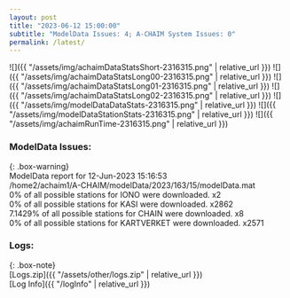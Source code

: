 ```yaml
---
layout: post
title: "2023-06-12 15:00:00"
subtitle: "ModelData Issues: 4; A-CHAIM System Issues: 0"
permalink: /latest/
---
```


![]({{ "/assets/img/achaimDataStatsShort-2316315.png" | relative_url }})
![]({{ "/assets/img/achaimDataStatsLong00-2316315.png" | relative_url }})
![]({{ "/assets/img/achaimDataStatsLong01-2316315.png" | relative_url }})
![]({{ "/assets/img/achaimDataStatsLong02-2316315.png" | relative_url }})
![]({{ "/assets/img/modelDataDataStats-2316315.png" | relative_url }})
![]({{ "/assets/img/modelDataStationStats-2316315.png" | relative_url }})
![]({{ "/assets/img/achaimRunTime-2316315.png" | relative_url }})


### ModelData Issues:  
  
{: .box-warning}  
 ModelData report for 12-Jun-2023 15:16:53   
 /home2/achaim1/A-CHAIM/modelData/2023/163/15/modelData.mat   
 0% of all possible stations for IONO were downloaded. x2   
 0% of all possible stations for KASI were downloaded. x2862   
 7.1429% of all possible stations for CHAIN were downloaded. x8   
 0% of all possible stations for KARTVERKET were downloaded. x2571   
  


### Logs:  
  
{: .box-note}  
[Logs.zip]({{ "/assets/other/logs.zip" | relative_url }})  
[Log Info]({{ "/logInfo" | relative_url }})  
